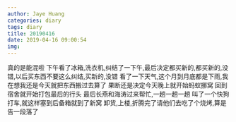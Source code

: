 ```yaml
---
author: Jaye Huang
categories: diary
tags: diary
title: 20190416
date: 2019-04-16 09:00:54
img:
---
```


真的是能混啦
下午看了冰箱,洗衣机,纠结了一下午,最后决定都买新的,都买新的,没错,以后买东西不要这么纠结,买新的,没错
看了一下天气,这个月到月底都是下雨,我在想我还是今天就把东西搬过去算了
果断还是决定今天晚上就开始蚂蚁挪窝
回到宿舍就开始打包最后的行头
最后长燕和海涛过来帮忙,一趟一趟一趟
叫了一个快狗打车,就这样塞到后备箱就到了新窝
卸货,上楼,折腾完了请他们去吃了个烧烤,算是告一段落了
